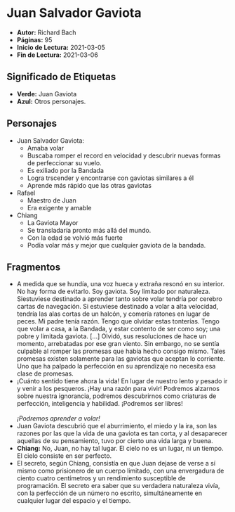 # Juan Salvador Gaviota

- **Autor:** Richard Bach
- **Páginas:** 95
- **Inicio de Lectura:** 2021-03-05
- **Fin de Lectura:** 2021-03-06

## Significado de Etiquetas

- **Verde:** Juan Gaviota
- **Azul:** Otros personajes.

## Personajes

- Juan Salvador Gaviota:
  - Amaba volar
  - Buscaba romper el record en velocidad y descubrir nuevas formas de perfeccionar su vuelo.
  - Es exiliado por la Bandada
  - Logra trscender y encontrarse con gaviotas similares a él
  - Aprende más rápido que las otras gaviotas
- Rafael
  - Maestro de Juan
  - Era exigente y amable
- Chiang
  - La Gaviota Mayor
  - Se transladaría pronto más allá del mundo.
  - Con la edad se volvió más fuerte
  - Podía volar más y mejor que cualquier gaviota de la bandada.
## Fragmentos

- A medida que se hundía, una voz hueca y extraña resonó en su interior. No hay forma de evitarlo. Soy gaviota. Soy limitado por naturaleza. Siestuviese destinado a aprender tanto sobre volar tendría por cerebro cartas de navegación. Si estuviese destinado a volar a alta velocidad, tendría las alas cortas de un halcón, y comería ratones en lugar de peces. Mi padre tenía razón. Tengo que olvidar estas tonterías. Tengo que volar a casa, a la Bandada, y estar contento de ser como soy; una pobre y limitada gaviota. [...] Olvidó, sus resoluciones de hace un momento, arrebatadas por ese gran viento. Sin embargo, no se sentía culpable al romper las promesas que había hecho consigo mismo. Tales promesas existen solamente para las gaviotas que aceptan lo corriente. Uno que ha palpado la perfección en su aprendizaje no necesita esa clase de promesas.
- ¡Cuánto sentido tiene ahora la vida! En lugar de nuestro lento y pesado ir y venir a los pesqueros. ¡Hay una razón para vivir! Podremos alzarnos sobre nuestra ignorancia, podremos descubrirnos como criaturas de perfección, inteligencia y habilidad. ¡Podremos ser libres! <br> <br> *¡Podremos aprender a volar!*
- Juan Gaviota descubrió que el aburrimiento, el miedo y la ira, son las razones por las que la vida de una gaviota es tan corta, y al desaparecer aquellas de su pensamiento, tuvo por cierto una vida larga y buena.
- **Chiang:** No, Juan, no hay tal lugar. El cielo no es un lugar, ni un tiempo. El cielo consiste en ser perfecto.
- El secreto, según Chiang, consistía en que Juan dejase de verse a sí mismo como prisionero de un cuerpo limitado, con una envergadura de ciento cuatro centímetros y un rendimiento susceptible de programación. El secreto era saber que su verdadera naturaleza vivía, con la perfección de un número no escrito, simultáneamente en cualquier lugar del espacio y el tiempo.